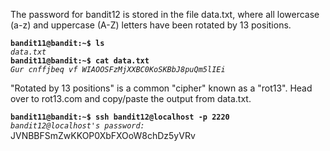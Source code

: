 The password for bandit12 is stored in the file data.txt, where all lowercase (a-z) and uppercase (A-Z) letters have been rotated by 13 positions.

**`bandit11@bandit:~$ ls`**  
*`data.txt`*  
**`bandit11@bandit:~$ cat data.txt`**  
*`Gur cnffjbeq vf WIAOOSFzMjXXBC0KoSKBbJ8puQm5lIEi`*

"Rotated by 13 positions" is a common "cipher" known as a "rot13". Head over to rot13.com and copy/paste the output from data.txt.

**`bandit11@bandit:~$ ssh bandit12@localhost -p 2220`**  
*`bandit12@localhost's password:`* JVNBBFSmZwKKOP0XbFXOoW8chDz5yVRv
